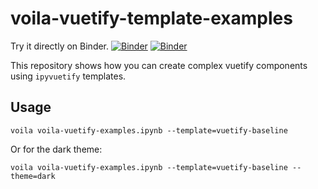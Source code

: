 # voila-vuetify-template-examples
Try it directly on Binder.
[![Binder](https://mybinder.org/badge_logo.svg)](https://mybinder.org/v2/gh/deeplook/voila-vuetify-template-examples/master?urlpath=voila%2Frender%2Fvoila-vuetify-examples.ipynb)
[![Binder](https://mybinder.org/badge_logo.svg)](https://mybinder.org/v2/gh/deeplook/voila-vuetify-template-examples/master?urlpath=lab)

This repository shows how you can create complex vuetify components using `ipyvuetify` templates.

## Usage

```
voila voila-vuetify-examples.ipynb --template=vuetify-baseline
```

Or for the dark theme:

```
voila voila-vuetify-examples.ipynb --template=vuetify-baseline --theme=dark
```
